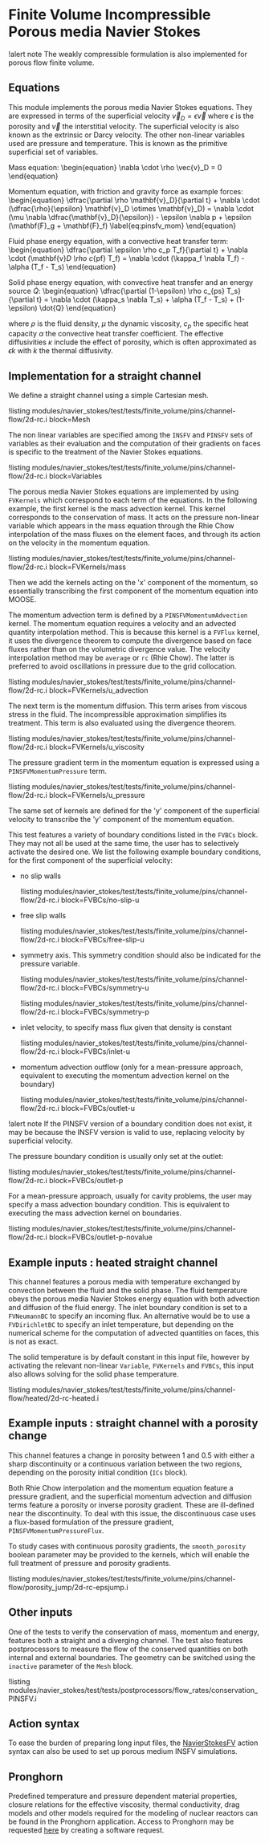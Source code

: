 # Finite Volume Incompressible Porous media Navier Stokes

!alert note
The weakly compressible formulation is also implemented for porous flow finite volume.

## Equations

This module implements the porous media Navier Stokes equations. They are expressed in terms of the superficial
velocity $\vec{v}_D = \epsilon \vec{v}$ where $\epsilon$ is the porosity and $\vec{v}$ the interstitial velocity. The
superficial velocity is also known as the extrinsic or Darcy velocity. The other non-linear variables used are
pressure and temperature. This is known as the primitive superficial set of variables.

Mass equation:
\begin{equation}
\nabla \cdot \rho \vec{v}_D = 0
\end{equation}

Momentum equation, with friction and gravity force as example forces:
\begin{equation}
\dfrac{\partial \rho \mathbf{v}_D}{\partial t} + \nabla \cdot (\dfrac{\rho}{\epsilon} \mathbf{v}_D \otimes \mathbf{v}_D) = \nabla \cdot (\mu \nabla \dfrac{\mathbf{v}_D}{\epsilon}) - \epsilon \nabla p + \epsilon (\mathbf{F}_g + \mathbf{F}_f)
\label{eq:pinsfv_mom}
\end{equation}

Fluid phase energy equation, with a convective heat transfer term:
\begin{equation}
\dfrac{\partial \epsilon \rho c_p T_f}{\partial t} + \nabla \cdot (\mathbf{v}_D \rho c_{pf} T_f) = \nabla \cdot (\kappa_f \nabla T_f) - \alpha (T_f - T_s)
\end{equation}

Solid phase energy equation, with convective heat transfer and an energy source $\dot{Q}$:
\begin{equation}
\dfrac{\partial (1-\epsilon) \rho c_{ps} T_s}{\partial t} = \nabla \cdot (\kappa_s \nabla T_s) + \alpha (T_f - T_s) + (1-\epsilon) \dot{Q}
\end{equation}

where $\rho$ is the fluid density, $\mu$ the dynamic viscosity, $c_p$ the specific heat capacity $\alpha$ the convective heat transfer coefficient. The effective diffusivities $\kappa$ include the effect of porosity, which is often approximated as $\epsilon k$ with $k$ the thermal diffusivity.

## Implementation for a straight channel

We define a straight channel using a simple Cartesian mesh.

!listing modules/navier_stokes/test/tests/finite_volume/pins/channel-flow/2d-rc.i block=Mesh

The non linear variables are specified among the `INSFV` and `PINSFV` sets of variables as their evaluation
and the computation of their gradients on faces is specific to the treatment of the Navier Stokes equations.

!listing modules/navier_stokes/test/tests/finite_volume/pins/channel-flow/2d-rc.i block=Variables

The porous media Navier Stokes equations are implemented by using `FVKernels` which correspond to
each term of the equations. In the following example, the first kernel is the mass advection kernel.
This kernel corresponds to the conservation of mass. It acts on the pressure non-linear variable which
appears in the mass equation through the Rhie Chow interpolation of the mass fluxes on the element faces, and
through its action on the velocity in the momentum equation.

!listing modules/navier_stokes/test/tests/finite_volume/pins/channel-flow/2d-rc.i block=FVKernels/mass

Then we add the kernels acting on the 'x' component of the momentum, so essentially transcribing the first
component of the momentum equation into MOOSE.

The momentum advection term is defined by a `PINSFVMomentumAdvection` kernel.
The momentum equation requires a velocity and an advected quantity interpolation method. This is because this
kernel is a `FVFlux` kernel, it uses the divergence theorem to compute the divergence based on face fluxes rather
than on the volumetric divergence value. The velocity interpolation method may be `average` or `rc` (Rhie Chow).
The latter is preferred to avoid oscillations in pressure due to the grid collocation.

!listing modules/navier_stokes/test/tests/finite_volume/pins/channel-flow/2d-rc.i block=FVKernels/u_advection

The next term is the momentum diffusion. This term arises from viscous stress in the fluid. The incompressible
approximation simplifies its treatment. This term is also evaluated using the divergence theorem.

!listing modules/navier_stokes/test/tests/finite_volume/pins/channel-flow/2d-rc.i block=FVKernels/u_viscosity

The pressure gradient term in the momentum equation is expressed using a `PINSFVMomentumPressure` term.

!listing modules/navier_stokes/test/tests/finite_volume/pins/channel-flow/2d-rc.i block=FVKernels/u_pressure

The same set of kernels are defined for the 'y' component of the superficial velocity to transcribe the 'y'
component of the momentum equation.

This test features a variety of boundary conditions listed in the `FVBCs` block. They may not all be used at
the same time, the user has to selectively activate the desired one. We list the following example boundary conditions,
for the first component of the superficial velocity:

- no slip walls

  !listing modules/navier_stokes/test/tests/finite_volume/pins/channel-flow/2d-rc.i block=FVBCs/no-slip-u

- free slip walls

  !listing modules/navier_stokes/test/tests/finite_volume/pins/channel-flow/2d-rc.i block=FVBCs/free-slip-u

- symmetry axis. This symmetry condition should also be indicated for the pressure variable.

  !listing modules/navier_stokes/test/tests/finite_volume/pins/channel-flow/2d-rc.i block=FVBCs/symmetry-u

  !listing modules/navier_stokes/test/tests/finite_volume/pins/channel-flow/2d-rc.i block=FVBCs/symmetry-p

- inlet velocity, to specify mass flux given that density is constant

  !listing modules/navier_stokes/test/tests/finite_volume/pins/channel-flow/2d-rc.i block=FVBCs/inlet-u

- momentum advection outflow (only for a mean-pressure approach, equivalent to executing the momentum advection kernel on the boundary)

  !listing modules/navier_stokes/test/tests/finite_volume/pins/channel-flow/2d-rc.i block=FVBCs/outlet-u


!alert note
If the PINSFV version of a boundary condition does not exist, it may be because the INSFV version is valid to use,
replacing velocity by superficial velocity.

The pressure boundary condition is usually only set at the outlet:

!listing modules/navier_stokes/test/tests/finite_volume/pins/channel-flow/2d-rc.i block=FVBCs/outlet-p

For a mean-pressure approach, usually for cavity problems, the user may specify a mass advection boundary condition. This
is equivalent to executing the mass advection kernel on boundaries.

!listing modules/navier_stokes/test/tests/finite_volume/pins/channel-flow/2d-rc.i block=FVBCs/outlet-p-novalue

## Example inputs : heated straight channel

This channel features a porous media with temperature exchanged by convection between the fluid
and the solid phase. The fluid temperature obeys the porous media Navier Stokes energy equation with
both advection and diffusion of the fluid energy. The inlet boundary condition is set to a
`FVNeumannBC` to specify an incoming flux. An alternative would be to use a `FVDirichletBC` to specify
an inlet temperature, but depending on the numerical scheme for the computation of advected quantities
on faces, this is not as exact.

The solid temperature is by default constant in this input file, however by activating the relevant non-linear `Variable`,
`FVKernels` and `FVBCs`, this input also allows solving for the solid phase temperature.

!listing modules/navier_stokes/test/tests/finite_volume/pins/channel-flow/heated/2d-rc-heated.i

## Example inputs : straight channel with a porosity change

This channel features a change in porosity between 1 and 0.5 with either a sharp discontinuity or
a continuous variation between the two regions, depending on the porosity initial condition (`ICs` block).

Both Rhie Chow interpolation and the momentum equation feature a pressure gradient, and the superficial momentum
advection and diffusion terms feature a porosity or inverse porosity gradient. These are ill-defined near the
discontinuity. To deal with this issue, the discontinuous case uses a flux-based formulation of the pressure gradient,
`PINSFVMomentumPressureFlux`.

To study cases with continuous porosity gradients, the `smooth_porosity` boolean parameter may be provided to the kernels,
which will enable the full treatment of pressure and porosity gradients.

!listing modules/navier_stokes/test/tests/finite_volume/pins/channel-flow/porosity_jump/2d-rc-epsjump.i

## Other inputs

One of the tests to verify the conservation of mass, momentum and energy, features both a straight and
a diverging channel. The test also features postprocessors to measure the flow of the conserved quantities on
both internal and external boundaries. The geometry can be switched using the `inactive` parameter of the `Mesh` block.

!listing modules/navier_stokes/test/tests/postprocessors/flow_rates/conservation_PINSFV.i

## Action syntax

To ease the burden of preparing long input files, the
[NavierStokesFV](/Modules/NavierStokesFV/index.md)
action syntax can also be used to set up porous medium INSFV simulations.

## Pronghorn

Predefined temperature and pressure dependent material properties, closure relations for
the effective viscosity, thermal conductivity, drag models and other models required
for the modeling of nuclear reactors can be found in the Pronghorn application.
Access to Pronghorn may be requested [here](https://inl.gov/ncrc) by creating a
software request.
